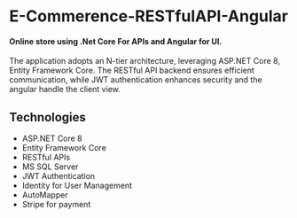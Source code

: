 # E-Commerence-RESTfulAPI-Angular
#### Online store using .Net Core For APIs and Angular for UI.
The application adopts an N-tier architecture, leveraging ASP.NET Core 8, Entity Framework Core.
The RESTful API backend ensures efficient communication, while JWT authentication enhances security and the angular handle the client view.

## Technologies
* ASP.NET Core 8
* Entity Framework Core
* RESTful APIs
* MS SQL Server
* JWT Authentication
* Identity for User Management
* AutoMapper
* Stripe for payment
